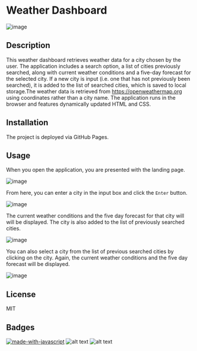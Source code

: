 # Weather Dashboard

![image](https://user-images.githubusercontent.com/122234007/233457486-a57ad5f2-be26-4ba8-ad00-a6dadd216081.png)


## Description

This weather dashboard retrieves weather data for a city chosen by the user. The application includes a search option, a list of cities previously searched, along with current weather conditions and a five-day forecast for the selected city. If a new city is input (i.e. one that has not previously been searched), it is added to the list of searched cities, which is saved to local storage.The weather data is retrieved from https://openweathermap.org using coordinates rather than a city name. The application runs in the browser and features dynamically updated HTML and CSS. 


## Installation

The project is deployed via GitHub Pages.


## Usage

When you open the application, you are presented with the landing page.

![image](https://user-images.githubusercontent.com/122234007/233457486-a57ad5f2-be26-4ba8-ad00-a6dadd216081.png)


From here, you can enter a city in the input box and click the `Enter` button. 

![image](https://user-images.githubusercontent.com/122234007/233457603-5d9e3ab1-10f6-4682-8ede-8bd9b6e1dd4f.png)


The current weather conditions and the five day forecast for that city will will be displayed. The city is also added to the list of previously searched cities.

![image](https://user-images.githubusercontent.com/122234007/233457934-1fdb39c2-9ade-459d-826a-357f24285358.png)


You can also select a city from the list of previous searched cities by clicking on the city.  Again, the current weather conditions and the five day forecast will be displayed. 

![image](https://user-images.githubusercontent.com/122234007/233463566-682f964a-b67d-4661-b178-af7c398a1681.png)


## License

MIT


## Badges

[![made-with-javascript](https://img.shields.io/badge/Made%20with-JavaScript-1f425f.svg)](https://www.javascript.com) ![alt text](https://img.shields.io/badge/HTML-239120?style=for-the-badge&logo=html5&logoColor=white) ![alt text]( https://img.shields.io/badge/CSS-239120?&style=for-the-badge&logo=css3&logoColor=white)


